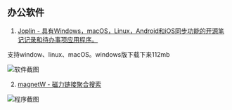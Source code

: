 ## 办公软件
1. [Joplin - 具有Windows，macOS，Linux，Android和iOS同步功能的开源笔记记录和待办事项应用程序。](https://github.com/laurent22/joplin)

支持window、linux、macOS。windows版下载下来112mb

![软件截图](https://camo.githubusercontent.com/4f4603c9de2d8d9f6051628fbb5d91183046a471/68747470733a2f2f6a6f706c696e6170702e6f72672f696d616765732f416c6c436c69656e74732e6a7067)

2. [magnetW - 磁力链接聚合搜索](https://github.com/xiandanin/magnetW)

![程序截图](https://github.com/xiandanin/magnetW/raw/master/screenshots/app.gif)